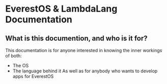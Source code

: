 # EverestOS & LambdaLang Documentation

## What is this documention, and who is it for? <!-- {docsify-ignore} -->

This documentation is for anyone interested in knowing the inner workings of both:
- The OS
- The language behind it
As well as for anybody who wants to develop apps for EverestOS